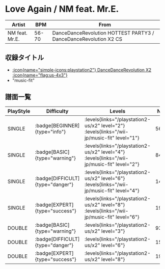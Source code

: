 # Love Again / NM feat. Mr.E.

|Artist|BPM|From|
|------|---|----|
|NM feat. Mr.E.|56-70|DanceDanceRevolution HOTTEST PARTY3 / DanceDanceRevolution X2 CS|

## 収録タイトル

- [:icon{name="simple-icons:playstation2"} DanceDanceRevolution X2 :icon{name="flag:us-4x3"}](/playstation2-us/x2)
- "music-fit"

## 譜面一覧

|PlayStyle|Difficulty|Levels|Notes|Movie|
|---------|----------|------|-----|-----|
|SINGLE| :badge[BEGINNER]{type="info"}| :levels{links="/playstation2-us/x2" level="2"} :levels{links="/wii-jp/music-fit" level="1"}|56/0||
|SINGLE| :badge[BASIC]{type="warning"}| :levels{links="/playstation2-us/x2" level="4"} :levels{links="/wii-jp/music-fit" level="2"}|84/11||
|SINGLE| :badge[DIFFICULT]{type="danger"}| :levels{links="/playstation2-us/x2" level="6"} :levels{links="/wii-jp/music-fit" level="4"}|143/28||
|SINGLE| :badge[EXPERT]{type="success"}| :levels{links="/playstation2-us/x2" level="8"} :levels{links="/wii-jp/music-fit" level="6"}|196/34||
|DOUBLE| :badge[BASIC]{type="warning"}| :levels{links="/playstation2-us/x2" level="3"}|93/18||
|DOUBLE| :badge[DIFFICULT]{type="danger"}| :levels{links="/playstation2-us/x2" level="6"}|154/26||
|DOUBLE| :badge[EXPERT]{type="success"}| :levels{links="/playstation2-us/x2" level="8"}|199/31||
